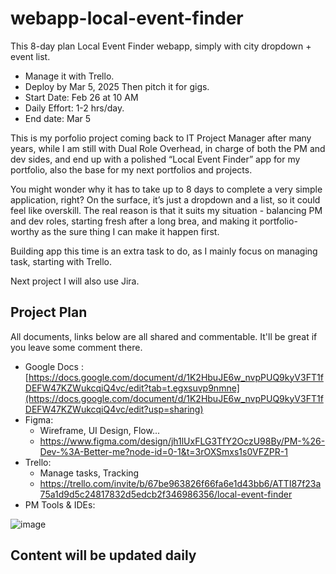 # webapp-local-event-finder
This 8-day plan Local Event Finder webapp, simply with city dropdown + event list.
 * Manage it with Trello.
 * Deploy by Mar 5, 2025 Then pitch it for gigs.
 * Start Date: Feb 26 at 10 AM
 * Daily Effort: 1-2 hrs/day.
 * End date: Mar 5

This is my porfolio project coming back to IT Project Manager after many years, while I am still with Dual Role Overhead, in charge of both the PM and dev sides, and end up with a polished “Local Event Finder” app for my portfolio, also the base for my next portfolios and projects.

You might wonder why it has to take up to 8 days to complete a very simple application, right? On the surface, it’s just a dropdown and a list, so it could feel like overskill. The real reason is that it suits my situation - balancing PM and dev roles, starting fresh after a long brea, and making it portfolio-worthy as the sure thing I can make it happen first.

Building app this time is an extra task to do, as I mainly focus on managing task, starting with Trello.

Next project I will also use Jira.

## Project Plan ##
All documents, links below are all shared and commentable. It'll be great if you leave some comment there.
* Google Docs : [https://docs.google.com/document/d/1K2HbuJE6w_nvpPUQ9kyV3FT1fDEFW47KZWukcqiQ4vc/edit?tab=t.egxsuvp9nmne](https://docs.google.com/document/d/1K2HbuJE6w_nvpPUQ9kyV3FT1fDEFW47KZWukcqiQ4vc/edit?usp=sharing)
* Figma:
  - Wireframe, UI Design, Flow...
  - https://www.figma.com/design/jh1lUxFLG3TfY2OczU98By/PM-%26-Dev-%3A-Better-me?node-id=0-1&t=3rOXSmxs1s0VFZPR-1
* Trello:
  - Manage tasks, Tracking
  - https://trello.com/invite/b/67be963826f66fa6e1d43bb6/ATTI87f23a75a1d9d5c24817832d5edcb2f346986356/local-event-finder
* PM Tools & IDEs:

![image](https://github.com/user-attachments/assets/b8f30378-c532-49c1-aa3c-928f9d0332e1)

## Content will be updated daily ##

